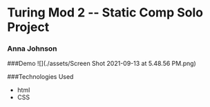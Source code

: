 # Turing Mod 2 -- Static Comp Solo Project
### Anna Johnson


###Demo
![](./assets/Screen Shot 2021-09-13 at 5.48.56 PM.png)


###Technologies Used
* html
* CSS
